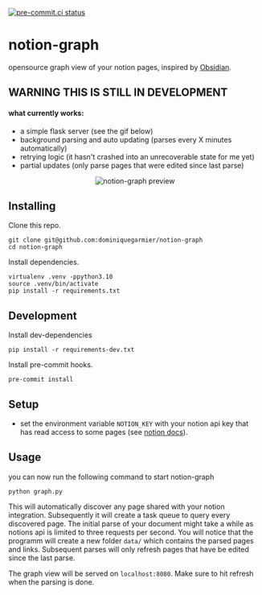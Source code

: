 [![pre-commit.ci status](https://results.pre-commit.ci/badge/github/DominiqueGarmier/notion-graph/main.svg)](https://results.pre-commit.ci/latest/github/DominiqueGarmier/notion-graph/main)

# notion-graph

opensource graph view of your notion pages, inspired by [Obsidian](https://obsidian.md/).

## WARNING THIS IS STILL IN DEVELOPMENT

#### what currently works:

- a simple flask server (see the gif below)
- background parsing and auto updating (parses every X minutes automatically)
- retrying logic (it hasn't crashed into an unrecoverable state for me yet)
- partial updates (only parse pages that were edited since last parse)

<p align="center">
  <img src="https://github.com/DominiqueGarmier/notion-graph/assets/42445422/9735496a-fdd7-4ba0-a8df-7acacbba3f28" alt="notion-graph preview"/>
</p>

## Installing

Clone this repo.

```
git clone git@github.com:dominiquegarmier/notion-graph
cd notion-graph
```

Install dependencies.

```
virtualenv .venv -ppython3.10
source .venv/bin/activate
pip install -r requirements.txt
```

## Development

Install dev-dependencies

```
pip install -r requirements-dev.txt
```

Install pre-commit hooks.

```
pre-commit install
```

## Setup

- set the environment variable `NOTION_KEY` with your notion api key that has read access to some pages (see [notion docs]("https://developers.notion.com/docs/create-a-notion-integration")).

## Usage

you can now run the following command to start notion-graph

```
python graph.py
```

This will automatically discover any page shared with your notion integration. Subsequently it will create a task queue to query every discovered page. The initial parse of your document might take a while as notions api is limited to three requests per second. You will notice that the programm will create a new folder `data/` which contains the parsed pages and links. Subsequent parses will only refresh pages that have be edited since the last parse.

The graph view will be served on `localhost:8080`. Make sure to hit refresh when the parsing is done.
